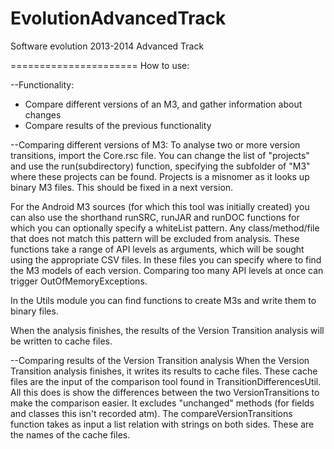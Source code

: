 EvolutionAdvancedTrack
======================

Software evolution 2013-2014 Advanced Track

======================
How to use:

--Functionality:
- Compare different versions of an M3, and gather information about changes
- Compare results of the previous functionality

--Comparing different versions of M3:
To analyse two or more version transitions, import the Core.rsc file. You can change the list
of "projects" and use the run(subdirectory) function, specifying the subfolder of "M3" where these projects can be found. 
Projects is a misnomer as it looks up binary M3 files. This should be fixed in a next version.

For the Android M3 sources (for which this tool was initially created) you can also use the shorthand runSRC, runJAR and runDOC
functions for which you can optionally specify a whiteList pattern. Any class/method/file that does not match this pattern will be excluded
from analysis. These functions take a range of API levels as arguments, which will be sought using the appropriate CSV files. In these files
you can specify where to find the M3 models of each version. Comparing too many API levels at once can trigger OutOfMemoryExceptions.

In the Utils module you can find functions to create M3s and write them to binary files.

When the analysis finishes, the results of the Version Transition analysis will be written to cache files.

--Comparing results of the Version Transition analysis
When the Version Transition analysis finishes, it writes its results to cache files. These cache files are the input
of the comparison tool found in TransitionDifferencesUtil. All this does is show the differences between the two VersionTransitions
to make the comparison easier. It excludes "unchanged" methods (for fields and classes this isn't recorded atm). The
compareVersionTransitions function takes as input a list relation with strings on both sides. These are the names of the cache files.
